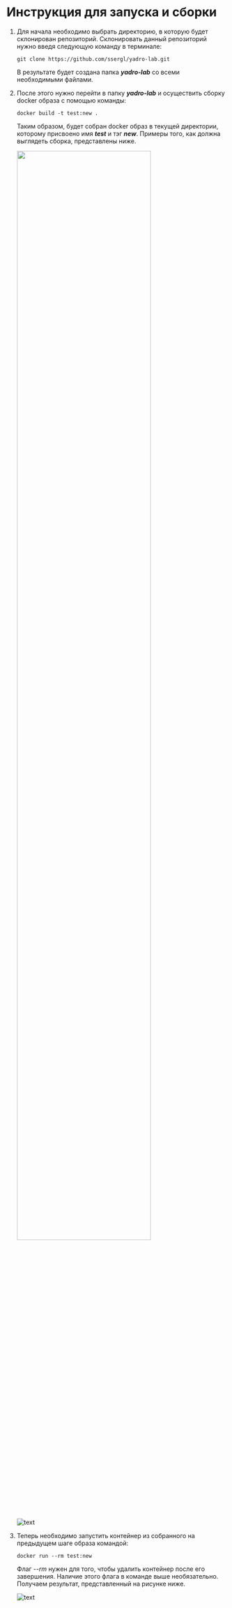 # Инструкция для запуска и сборки
1. Для начала необходимо выбрать директорию, в которую будет склонирован репозиторий. Склонировать данный репозиторий нужно введя следующую команду в терминале:

   ```
   git clone https://github.com/ssergl/yadro-lab.git
   ```
   В результате будет создана папка ***yadro-lab*** со всеми необходимыми файлами.

2. После этого нужно перейти в папку ***yadro-lab*** и осуществить сборку docker образа с помощью команды:

   ```
   docker build -t test:new .
   ```
   Таким образом, будет собран docker образ в текущей директории, которому присвоено имя ***test*** и тэг ***new***.
   Примеры того, как должна выглядеть сборка, представлены ниже.
   
      
   <img src="https://github.com/ssergl/yadro-lab/blob/main/images/build1.png?raw=true" width="80%" height="80%">

      ![text](https://github.com/ssergl/yadro-lab/blob/main/images/build2.png?raw=true)

4. Теперь необходимо запустить контейнер из собранного на предыдущем шаге образа командой:

   ```
   docker run --rm test:new
   ```
   Флаг *--rm* нужен для того, чтобы удалить контейнер после его завершения. Наличие этого флага в команде выше необязательно.
   Получаем результат, представленный на рисунке ниже.
   
   ![text](https://github.com/ssergl/yadro-lab/blob/main/images/docker_run.png?raw=true)
   
   
